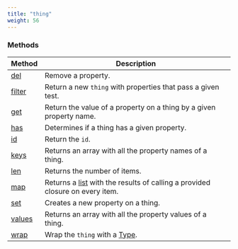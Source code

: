 ```yaml
---
title: "thing"
weight: 56
---
```


### Methods

Method | Description
------ | -----------
[del](./del) | Remove a property.
[filter](./filter) | Return a new `thing` with properties that pass a given test.
[get](./get) | Return the value of a property on a thing by a given property name.
[has](./has) | Determines if a thing has a given property.
[id](./id) | Return the `id`.
[keys](./keys) | Returns an array with all the property names of a thing.
[len](./len) | Returns the number of items.
[map](./map) | Returns a [list](../list) with the results of calling a provided closure on every item.
[set](./set) | Creates a new property on a thing.
[values](./values) | Returns an array with all the property values of a thing.
[wrap](./wrap) | Wrap the `thing` with a [Type](../type).
